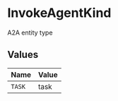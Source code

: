 # InvokeAgentKind

A2A entity type


## Values

| Name   | Value  |
| ------ | ------ |
| `TASK` | task   |